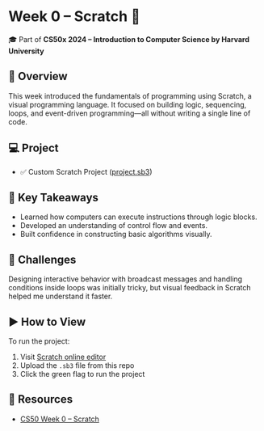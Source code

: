 # Week 0 – Scratch 🧩

🎓 Part of **CS50x 2024 – Introduction to Computer Science by Harvard University**

## 📘 Overview
This week introduced the fundamentals of programming using Scratch, a visual programming language. It focused on building logic, sequencing, loops, and event-driven programming—all without writing a single line of code.

## 💻 Project
- ✅ Custom Scratch Project ([project.sb3](project.sb3))

## 🚀 Key Takeaways
- Learned how computers can execute instructions through logic blocks.
- Developed an understanding of control flow and events.
- Built confidence in constructing basic algorithms visually.

## 🧠 Challenges
Designing interactive behavior with broadcast messages and handling conditions inside loops was initially tricky, but visual feedback in Scratch helped me understand it faster.

## ▶️ How to View
To run the project:
1. Visit [Scratch online editor](https://scratch.mit.edu/projects/editor/)
2. Upload the `.sb3` file from this repo
3. Click the green flag to run the project

## 🔗 Resources
- [CS50 Week 0 – Scratch](https://cs50.harvard.edu/x/2024/weeks/0/)
